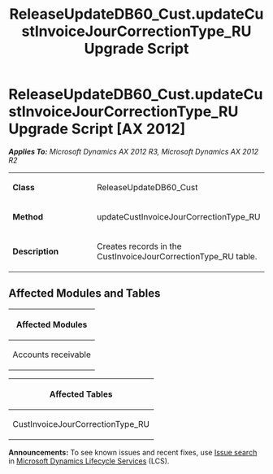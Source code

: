 ﻿---
title: ReleaseUpdateDB60_Cust.updateCustInvoiceJourCorrectionType_RU Upgrade Script
TOCTitle: ReleaseUpdateDB60_Cust.updateCustInvoiceJourCorrectionType_RU Upgrade Script
ms:assetid: eabee182-7bb4-ddd0-fa01-274595057634
ms:mtpsurl: https://msdn.microsoft.com/en-us/library/JJ719899(v=AX.60)
ms:contentKeyID: 49711971
ms.date: 05/18/2015
mtps_version: v=AX.60
---

# ReleaseUpdateDB60\_Cust.updateCustInvoiceJourCorrectionType\_RU Upgrade Script [AX 2012]


_**Applies To:** Microsoft Dynamics AX 2012 R3, Microsoft Dynamics AX 2012 R2_

<table>
<colgroup>
<col style="width: 50%" />
<col style="width: 50%" />
</colgroup>
<tbody>
<tr class="odd">
<td><p><strong>Class</strong></p></td>
<td><p>ReleaseUpdateDB60_Cust</p></td>
</tr>
<tr class="even">
<td><p><strong>Method</strong></p></td>
<td><p>updateCustInvoiceJourCorrectionType_RU</p></td>
</tr>
<tr class="odd">
<td><p><strong>Description</strong></p></td>
<td><p>Creates records in the CustInvoiceJourCorrectionType_RU table.</p></td>
</tr>
</tbody>
</table>


## Affected Modules and Tables

<table>
<colgroup>
<col style="width: 100%" />
</colgroup>
<thead>
<tr class="header">
<th><p>Affected Modules</p></th>
</tr>
</thead>
<tbody>
<tr class="odd">
<td><p>Accounts receivable</p></td>
</tr>
</tbody>
</table>


<table>
<colgroup>
<col style="width: 100%" />
</colgroup>
<thead>
<tr class="header">
<th><p>Affected Tables</p></th>
</tr>
</thead>
<tbody>
<tr class="odd">
<td><p>CustInvoiceJourCorrectionType_RU</p></td>
</tr>
</tbody>
</table>

  
**Announcements:** To see known issues and recent fixes, use [Issue search](http://go.microsoft.com/fwlink/?linkid=389258) in [Microsoft Dynamics Lifecycle Services](http://go.microsoft.com/fwlink/?linkid=306505) (LCS).

